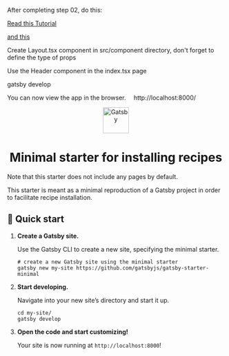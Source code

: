 After completing step 02, do this:

[Read this Tutorial](https://www.gatsbyjs.org/tutorial/part-three/#creating-layout-components)

[and this](https://www.gatsbyjs.org/docs/layout-components/)

Create Layout.tsx component in src/component directory, don't forget to define the type of props

Use the Header component in the index.tsx page

gatsby develop

You can now view the app in the browser.
⠀
  http://localhost:8000/






<p align="center">
  <a href="https://www.gatsbyjs.org">
    <img alt="Gatsby" src="https://www.gatsbyjs.org/monogram.svg" width="60" />
  </a>
</p>
<h1 align="center">
  Minimal starter for installing recipes
</h1>

Note that this starter does not include any pages by default.

This starter is meant as a minimal reproduction of a Gatsby project in order to facilitate recipe installation.

## 🚀 Quick start

1.  **Create a Gatsby site.**

    Use the Gatsby CLI to create a new site, specifying the minimal starter.

    ```shell
    # create a new Gatsby site using the minimal starter
    gatsby new my-site https://github.com/gatsbyjs/gatsby-starter-minimal
    ```

2.  **Start developing.**

    Navigate into your new site’s directory and start it up.

    ```shell
    cd my-site/
    gatsby develop
    ```

3.  **Open the code and start customizing!**

    Your site is now running at `http://localhost:8000`!
